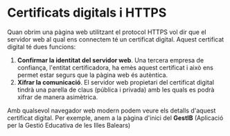 # Certificats digitals i HTTPS
Quan obrim una pàgina web utilitzant el protocol HTTPS vol dir que el servidor web al qual ens connectem té un certificat digital. 
Aquest certificat digital té dues funcions:
1. **Confirmar la identitat del servidor web**. Una tercera empresa de confiança, l'entitat certificadora, ha emès aquest certificat 
i això ens permet estar segurs que la pàgina web és autèntica.
2. **Xifrar la comunicació**. El servidor web propietari del certificat digital tindrà una parella de claus (pública i privada) 
amb les quals es podrà xifrar de manera asimètrica.

Amb qualsevol navegador web modern podem veure els detalls d'aquest certificat digital. Per exemple, anem a la pàgina d'inici del 
**GestIB** (Aplicació per la Gestió Educativa de les Illes Balears)
